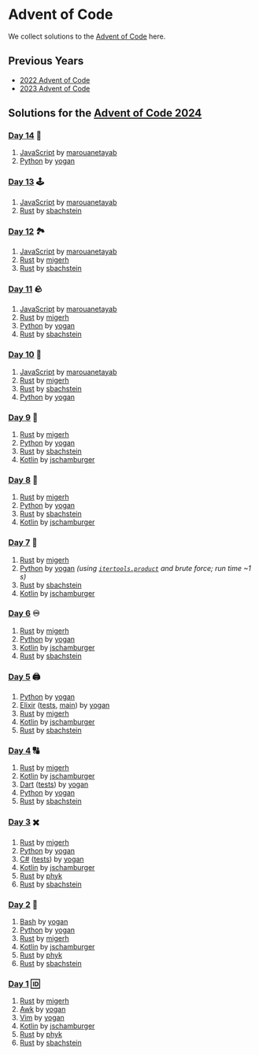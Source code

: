 # Advent of Code

We collect solutions to the [Advent of Code](https://adventofcode.com/) here.

## Previous Years

- [2022 Advent of Code](2022.md)
- [2023 Advent of Code](2023.md)

## Solutions for the [Advent of Code 2024](https://adventofcode.com/2024)

### [Day 14](https://adventofcode.com/2024/day/14) 🤖

1. [JavaScript](https://github.com/marouanetayab/Advent_of_Code_2024/blob/main/Day14/solution.js) by [marouanetayab]
1. [Python](https://github.com/yogan/advent-of-code/blob/main/2024/day-14-python/aoc.py) by [yogan]

### [Day 13](https://adventofcode.com/2024/day/13) 🕹

1. [JavaScript](https://github.com/marouanetayab/Advent_of_Code_2024/blob/main/Day13/solution.js) by [marouanetayab]
1. [Rust](https://github.com/sbachstein/advent-of-code-2024/tree/main/day-13/src) by [sbachstein]

### [Day 12](https://adventofcode.com/2024/day/12) 🏞️

1. [JavaScript](https://github.com/marouanetayab/Advent_of_Code_2024/blob/main/Day12/solution.js) by [marouanetayab]
1. [Rust](https://github.com/migerh/aoc-2024/blob/main/src/day12/mod.rs) by [migerh]
1. [Rust](https://github.com/sbachstein/advent-of-code-2024/tree/main/day-12/src) by [sbachstein]

### [Day 11](https://adventofcode.com/2024/day/11) 🪨

1. [JavaScript](https://github.com/marouanetayab/Advent_of_Code_2024/blob/main/Day11/solution.js) by [marouanetayab]
1. [Rust](https://github.com/migerh/aoc-2024/blob/main/src/day11/mod.rs) by [migerh]
1. [Python](https://github.com/yogan/advent-of-code/blob/main/2024/day-11-python/aoc.py) by [yogan]
1. [Rust](https://github.com/sbachstein/advent-of-code-2024/tree/main/day-11/src) by [sbachstein]

### [Day 10](https://adventofcode.com/2024/day/10) 🌋

1. [JavaScript](https://github.com/marouanetayab/Advent_of_Code_2024/blob/main/Day10/solution.js) by [marouanetayab]
1. [Rust](https://github.com/migerh/aoc-2024/blob/main/src/day10/mod.rs) by [migerh]
1. [Rust](https://github.com/sbachstein/advent-of-code-2024/tree/main/day-10/src) by [sbachstein]
1. [Python](https://github.com/yogan/advent-of-code/blob/main/2024/day-10-python/aoc.py) by [yogan]

### [Day 9](https://adventofcode.com/2024/day/9) 💾

1. [Rust](https://github.com/migerh/aoc-2024/blob/main/src/day09/mod.rs) by [migerh]
1. [Python](https://github.com/yogan/advent-of-code/blob/main/2024/day-09-python/aoc.py) by [yogan]
1. [Rust](https://github.com/sbachstein/advent-of-code-2024/tree/main/day-09/src) by [sbachstein]
1. [Kotlin](https://github.com/jschamburger/advent-of-code-2024/blob/main/src/Day09.kt) by [jschamburger]

### [Day 8](https://adventofcode.com/2024/day/8) 📡

1. [Rust](https://github.com/migerh/aoc-2024/blob/main/src/day08/mod.rs) by [migerh]
1. [Python](https://github.com/yogan/advent-of-code/blob/main/2024/day-08-python/aoc.py) by [yogan]
1. [Rust](https://github.com/sbachstein/advent-of-code-2024/tree/main/day-08/src) by [sbachstein]
1. [Kotlin](https://github.com/jschamburger/advent-of-code-2024/blob/main/src/Day08.kt) by [jschamburger]

### [Day 7](https://adventofcode.com/2024/day/7) 🌉

1. [Rust](https://github.com/migerh/aoc-2024/blob/main/src/day07/mod.rs) by [migerh]
1. [Python](https://github.com/yogan/advent-of-code/blob/main/2024/day-07-python/aoc.py) by [yogan]
   *(using [`itertools.product`](https://docs.python.org/3/library/itertools.html#itertools.product)
   and brute force; run time ~1 s)*
1. [Rust](https://github.com/sbachstein/advent-of-code-2024/tree/main/day-07/src) by [sbachstein]
1. [Kotlin](https://github.com/jschamburger/advent-of-code-2024/blob/main/src/Day07.kt) by [jschamburger]

### [Day 6](https://adventofcode.com/2024/day/6) ♾️

1. [Rust](https://github.com/migerh/aoc-2024/blob/main/src/day06/mod.rs) by [migerh]
1. [Python](https://github.com/yogan/advent-of-code/blob/main/2024/day-06-python/aoc.py) by [yogan]
1. [Kotlin](https://github.com/jschamburger/advent-of-code-2024/blob/main/src/Day06.kt) by [jschamburger]
1. [Rust](https://github.com/sbachstein/advent-of-code-2024/tree/main/day-06/src) by [sbachstein]

### [Day 5](https://adventofcode.com/2024/day/5) 🖨️

1. [Python](https://github.com/yogan/advent-of-code/blob/main/2024/day-05-python/aoc.py) by [yogan]
1. [Elixir](https://github.com/yogan/advent-of-code/blob/main/2024/day-05-elixir/lib/aoc.ex) ([tests](https://github.com/yogan/advent-of-code/blob/main/2024/day-05-elixir/test/aoc_test.exs), [main](https://github.com/yogan/advent-of-code/blob/main/2024/day-05-elixir/lib/main.ex)) by [yogan]
1. [Rust](https://github.com/migerh/aoc-2024/blob/main/src/day05/mod.rs) by [migerh]
1. [Kotlin](https://github.com/jschamburger/advent-of-code-2024/blob/main/src/Day05.kt) by [jschamburger]
1. [Rust](https://github.com/sbachstein/advent-of-code-2024/tree/main/day-05/src) by [sbachstein]

### [Day 4](https://adventofcode.com/2024/day/4) 🔠

1. [Rust](https://github.com/migerh/aoc-2024/blob/main/src/day04/mod.rs) by [migerh]
1. [Kotlin](https://github.com/jschamburger/advent-of-code-2024/blob/main/src/Day04.kt) by [jschamburger]
1. [Dart](https://github.com/yogan/advent-of-code/blob/main/2024/day-04-dart/lib/aoc.dart) ([tests](https://github.com/yogan/advent-of-code/blob/main/2024/day-04-dart/test/aoc_test.dart)) by [yogan]
1. [Python](https://github.com/yogan/advent-of-code/blob/main/2024/day-04-python/aoc.py) by [yogan]
1. [Rust](https://github.com/sbachstein/advent-of-code-2024/tree/main/day-04/src) by [sbachstein]

### [Day 3](https://adventofcode.com/2024/day/3) ️✖️

1. [Rust](https://github.com/migerh/aoc-2024/blob/main/src/day03/mod.rs) by [migerh]
1. [Python](https://github.com/yogan/advent-of-code/blob/main/2024/day-03-python/aoc.py) by [yogan]
1. [C#](https://github.com/yogan/advent-of-code/blob/main/2024/day-03-csharp/AoC.cs) ([tests](https://github.com/yogan/advent-of-code/blob/main/2024/day-03-csharp/AoCTests.cs)) by [yogan]
1. [Kotlin](https://github.com/jschamburger/advent-of-code-2024/blob/main/src/Day03.kt) by [jschamburger]
1. [Rust](https://github.com/phyk/advent-of-code-2024/blob/main/src/bin/03.rs) by [phyk]
1. [Rust](https://github.com/sbachstein/advent-of-code-2024/tree/main/day-03/src) by [sbachstein]

### [Day 2](https://adventofcode.com/2024/day/2) ️🔴

1. [Bash](https://github.com/yogan/advent-of-code/blob/main/2024/day-02-bash/aoc.bash) by [yogan]
1. [Python](https://github.com/yogan/advent-of-code/blob/main/2024/day-02-python/aoc.py) by [yogan]
1. [Rust](https://github.com/migerh/aoc-2024/blob/main/src/day02/mod.rs) by [migerh]
1. [Kotlin](https://github.com/jschamburger/advent-of-code-2024/blob/main/src/Day02.kt) by [jschamburger]
1. [Rust](https://github.com/phyk/advent-of-code-2024/blob/main/src/bin/02.rs) by [phyk]
1. [Rust](https://github.com/sbachstein/advent-of-code-2024/tree/main/day-02/src) by [sbachstein]

### [Day 1](https://adventofcode.com/2024/day/1) ️🆔

1. [Rust](https://github.com/migerh/aoc-2024/blob/main/src/day01/mod.rs) by [migerh]
1. [Awk](https://github.com/yogan/advent-of-code/blob/main/2024/day-01-awk/aoc.awk) by [yogan]
1. [Vim](https://github.com/yogan/advent-of-code/blob/main/vim/2024/day-01/aoc.vim) by [yogan]
1. [Kotlin](https://github.com/jschamburger/advent-of-code-2024/blob/main/src/Day01.kt) by [jschamburger]
1. [Rust](https://github.com/phyk/advent-of-code-2024/blob/main/src/bin/01.rs) by [phyk]
1. [Rust](https://github.com/sbachstein/advent-of-code-2024/tree/main/day-01/src) by [sbachstein]
   

[migerh]: https://github.com/migerh
[yogan]: https://github.com/yogan
[jschamburger]: https://github.com/jschamburger
[phyk]: https://github.com/phyk
[sbachstein]: https://github.com/sbachstein
[marouanetayab]: https://github.com/marouanetayab
